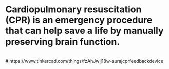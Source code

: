 # Cardiopulmonary resuscitation (CPR) is an emergency procedure that can help save a life by manually preserving brain function.
<br>
# https://www.tinkercad.com/things/fzAhJwIj18w-surajcprfeedbackdevice
